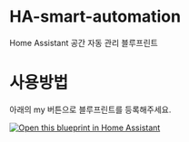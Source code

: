 # HA-smart-automation
Home Assistant 공간 자동 관리 블루프린트

# 사용방법
아래의 my 버튼으로 블루프린트를 등록해주세요.


[![Open this blueprint in Home Assistant](https://my.home-assistant.io/badges/blueprint_import.svg)](https://my.home-assistant.io/redirect/blueprint_import/?blueprint_url=https://github.com/homeassistantlove/ha-smart-automation/blob/main/blueprints/automation/homeassistantlove/smart-automation.yaml)
